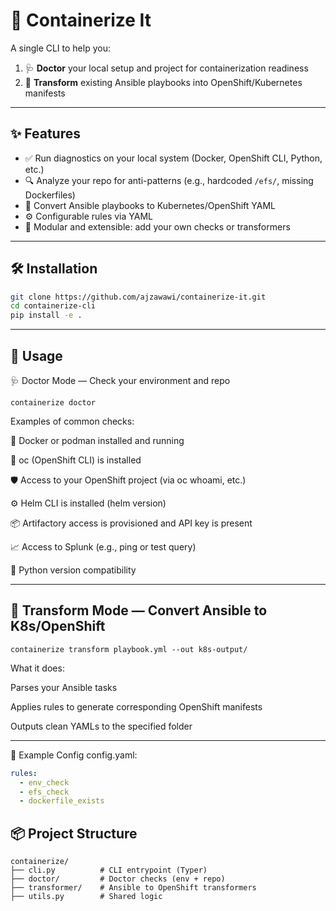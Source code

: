 # 🧪 Containerize It

A single CLI to help you:

1. 🩺 **Doctor** your local setup and project for containerization readiness
2. 🔁 **Transform** existing Ansible playbooks into OpenShift/Kubernetes manifests

---

## ✨ Features

- ✅ Run diagnostics on your local system (Docker, OpenShift CLI, Python, etc.)
- 🔍 Analyze your repo for anti-patterns (e.g., hardcoded `/efs/`, missing Dockerfiles)
- 🔄 Convert Ansible playbooks to Kubernetes/OpenShift YAML
- ⚙️ Configurable rules via YAML
- 🧩 Modular and extensible: add your own checks or transformers

---

## 🛠 Installation

```bash
git clone https://github.com/ajzawawi/containerize-it.git
cd containerize-cli
pip install -e .
```
---
## 🚀 Usage

🩺 Doctor Mode — Check your environment and repo

```
containerize doctor

```

Examples of common checks:

🐳 Docker or podman installed and running

🔧 oc (OpenShift CLI) is installed

🛡️ Access to your OpenShift project (via oc whoami, etc.)

⚙️ Helm CLI is installed (helm version)

📦 Artifactory access is provisioned and API key is present

📈 Access to Splunk (e.g., ping or test query)

🧪 Python version compatibility

---

## 🔁 Transform Mode — Convert Ansible to K8s/OpenShift


```
containerize transform playbook.yml --out k8s-output/
```

What it does:

Parses your Ansible tasks

Applies rules to generate corresponding OpenShift manifests

Outputs clean YAMLs to the specified folder

---

📂 Example Config
config.yaml:

```yaml
rules:
  - env_check
  - efs_check
  - dockerfile_exists
```

## 📦 Project Structure

```
containerize/
├── cli.py          # CLI entrypoint (Typer)
├── doctor/         # Doctor checks (env + repo)
├── transformer/    # Ansible to OpenShift transformers
├── utils.py        # Shared logic
```